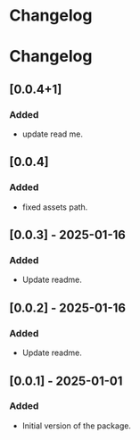 # Changelog

# Changelog

## [0.0.4+1]
### Added
- update read me.

## [0.0.4]
### Added
- fixed assets path.

## [0.0.3] - 2025-01-16
### Added
- Update readme.
  

## [0.0.2] - 2025-01-16
### Added
- Update readme.


## [0.0.1] - 2025-01-01
### Added
- Initial version of the package.
  
